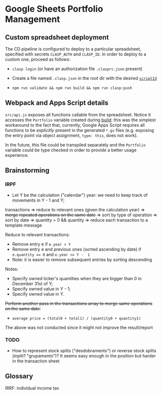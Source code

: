 # Google Sheets Portfolio Management

## Custom spreadsheet deployment

The CD pipeline is configured to deploy to a particular spreadsheet, specified
with secrets `CLASP_AUTH` and `CLASP_ID`. In order to deploy to a custom one,
proceed as follows:

- `clasp login` (or have an authorization file `.clasprc.json` present)

- Create a file named `.clasp.json` in the root dir with the desired
  [`scriptId`](https://github.com/google/clasp/#scriptid-required)

- `npm run validate && npm run build && npm run clasp:push`

## Webpack and Apps Script details

`src/api.js` exposes all functions callable from the spreadsheet. Notice it
accesses the `Portfolio` variable created during
[build](https://webpack.js.org/configuration/output/#expose-a-variable): this
was the simplest workaround to the fact that, currently, Google Apps Script
requires all functions to be _explicitly_ present in the generated `*.gs` files
(e.g. exposing the entry point via object assignment, `type: this`, does not
work).

In the future, this file could be transpiled separately and the `Portfolio`
variable could be type checked in order to provide a better usage experience.

## Brainstorming

### IRPF

- Let Y be the calculation ("calendar") year: we need to keep track of movements
in Y - 1 and Y;

transactions => reduce to relevant ones (given the calculation year) => ~~merge
repeated operations on the same date~~ => sort by type of operation => sort by
date => quantity > 0 && quantity => reduce each transaction to a template
message

Reduce to relevant transactions:

- Remove entry e if `e.year > Y`
- Remove entry e and previous ones (sorted ascending by date) if `e.quantity == 0` and `e.year <= Y -  1`
 - Note: it is easier to remove subsequent entries by sorting descending

Notes:

- Specify owned ticker's quantities when they are bigger than 0 in December 31st of Y;
- Specify owned value in Y - 1;
- Specify owned value in Y.

~~Perform another pass in the transactions array to merge same operations on the same date~~:
- `average price = (total0 + total1) / (quantity0 + quantity1)`

The above was not conducted since it might not improve the result/report


### TODO

- How to represent stock splits ("desdobramento") or reverse stock splits
(inplit? "grupamento")? It seems easy enough in the position but harder in the
transaction sheet

## Glossary

IRRF: individual income tax

